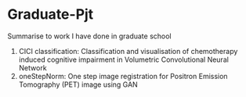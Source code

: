 # Graduate-Pjt
Summarise to work I have done in graduate school

<ol>
  <li> CICI classification: Classification and visualisation of chemotherapy induced cognitive impairment in Volumetric Convolutional Neural Network </li>
  <li> oneStepNorm: One step image registration for Positron Emission Tomography (PET) image using GAN </li>
</ol>
